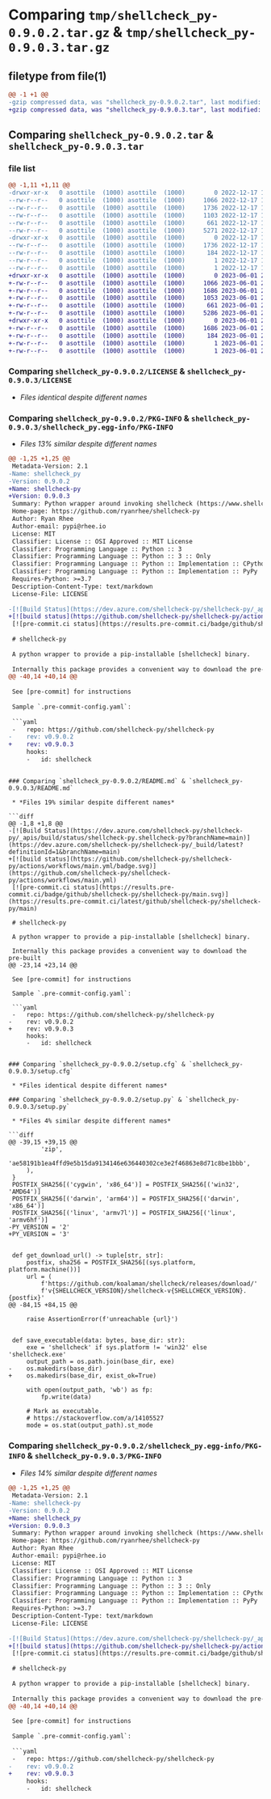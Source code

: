 # Comparing `tmp/shellcheck_py-0.9.0.2.tar.gz` & `tmp/shellcheck_py-0.9.0.3.tar.gz`

## filetype from file(1)

```diff
@@ -1 +1 @@
-gzip compressed data, was "shellcheck_py-0.9.0.2.tar", last modified: Sat Dec 17 19:00:05 2022, max compression
+gzip compressed data, was "shellcheck_py-0.9.0.3.tar", last modified: Thu Jun  1 22:46:05 2023, max compression
```

## Comparing `shellcheck_py-0.9.0.2.tar` & `shellcheck_py-0.9.0.3.tar`

### file list

```diff
@@ -1,11 +1,11 @@
-drwxr-xr-x   0 asottile  (1000) asottile  (1000)        0 2022-12-17 19:00:05.028344 shellcheck_py-0.9.0.2/
--rw-r--r--   0 asottile  (1000) asottile  (1000)     1066 2022-12-17 18:14:46.000000 shellcheck_py-0.9.0.2/LICENSE
--rw-r--r--   0 asottile  (1000) asottile  (1000)     1736 2022-12-17 19:00:05.028344 shellcheck_py-0.9.0.2/PKG-INFO
--rw-r--r--   0 asottile  (1000) asottile  (1000)     1103 2022-12-17 18:59:44.000000 shellcheck_py-0.9.0.2/README.md
--rw-r--r--   0 asottile  (1000) asottile  (1000)      661 2022-12-17 19:00:05.028344 shellcheck_py-0.9.0.2/setup.cfg
--rw-r--r--   0 asottile  (1000) asottile  (1000)     5271 2022-12-17 18:59:41.000000 shellcheck_py-0.9.0.2/setup.py
-drwxr-xr-x   0 asottile  (1000) asottile  (1000)        0 2022-12-17 19:00:05.028344 shellcheck_py-0.9.0.2/shellcheck_py.egg-info/
--rw-r--r--   0 asottile  (1000) asottile  (1000)     1736 2022-12-17 19:00:04.000000 shellcheck_py-0.9.0.2/shellcheck_py.egg-info/PKG-INFO
--rw-r--r--   0 asottile  (1000) asottile  (1000)      184 2022-12-17 19:00:04.000000 shellcheck_py-0.9.0.2/shellcheck_py.egg-info/SOURCES.txt
--rw-r--r--   0 asottile  (1000) asottile  (1000)        1 2022-12-17 19:00:04.000000 shellcheck_py-0.9.0.2/shellcheck_py.egg-info/dependency_links.txt
--rw-r--r--   0 asottile  (1000) asottile  (1000)        1 2022-12-17 19:00:04.000000 shellcheck_py-0.9.0.2/shellcheck_py.egg-info/top_level.txt
+drwxr-xr-x   0 asottile  (1000) asottile  (1000)        0 2023-06-01 22:46:05.787488 shellcheck_py-0.9.0.3/
+-rw-r--r--   0 asottile  (1000) asottile  (1000)     1066 2023-06-01 22:33:55.000000 shellcheck_py-0.9.0.3/LICENSE
+-rw-r--r--   0 asottile  (1000) asottile  (1000)     1686 2023-06-01 22:46:05.787488 shellcheck_py-0.9.0.3/PKG-INFO
+-rw-r--r--   0 asottile  (1000) asottile  (1000)     1053 2023-06-01 22:45:45.000000 shellcheck_py-0.9.0.3/README.md
+-rw-r--r--   0 asottile  (1000) asottile  (1000)      661 2023-06-01 22:46:05.787488 shellcheck_py-0.9.0.3/setup.cfg
+-rw-r--r--   0 asottile  (1000) asottile  (1000)     5286 2023-06-01 22:45:48.000000 shellcheck_py-0.9.0.3/setup.py
+drwxr-xr-x   0 asottile  (1000) asottile  (1000)        0 2023-06-01 22:46:05.787488 shellcheck_py-0.9.0.3/shellcheck_py.egg-info/
+-rw-r--r--   0 asottile  (1000) asottile  (1000)     1686 2023-06-01 22:46:05.000000 shellcheck_py-0.9.0.3/shellcheck_py.egg-info/PKG-INFO
+-rw-r--r--   0 asottile  (1000) asottile  (1000)      184 2023-06-01 22:46:05.000000 shellcheck_py-0.9.0.3/shellcheck_py.egg-info/SOURCES.txt
+-rw-r--r--   0 asottile  (1000) asottile  (1000)        1 2023-06-01 22:46:05.000000 shellcheck_py-0.9.0.3/shellcheck_py.egg-info/dependency_links.txt
+-rw-r--r--   0 asottile  (1000) asottile  (1000)        1 2023-06-01 22:46:05.000000 shellcheck_py-0.9.0.3/shellcheck_py.egg-info/top_level.txt
```

### Comparing `shellcheck_py-0.9.0.2/LICENSE` & `shellcheck_py-0.9.0.3/LICENSE`

 * *Files identical despite different names*

### Comparing `shellcheck_py-0.9.0.2/PKG-INFO` & `shellcheck_py-0.9.0.3/shellcheck_py.egg-info/PKG-INFO`

 * *Files 13% similar despite different names*

```diff
@@ -1,25 +1,25 @@
 Metadata-Version: 2.1
-Name: shellcheck_py
-Version: 0.9.0.2
+Name: shellcheck-py
+Version: 0.9.0.3
 Summary: Python wrapper around invoking shellcheck (https://www.shellcheck.net/)
 Home-page: https://github.com/ryanrhee/shellcheck-py
 Author: Ryan Rhee
 Author-email: pypi@rhee.io
 License: MIT
 Classifier: License :: OSI Approved :: MIT License
 Classifier: Programming Language :: Python :: 3
 Classifier: Programming Language :: Python :: 3 :: Only
 Classifier: Programming Language :: Python :: Implementation :: CPython
 Classifier: Programming Language :: Python :: Implementation :: PyPy
 Requires-Python: >=3.7
 Description-Content-Type: text/markdown
 License-File: LICENSE
 
-[![Build Status](https://dev.azure.com/shellcheck-py/shellcheck-py/_apis/build/status/shellcheck-py.shellcheck-py?branchName=main)](https://dev.azure.com/shellcheck-py/shellcheck-py/_build/latest?definitionId=1&branchName=main)
+[![build status](https://github.com/shellcheck-py/shellcheck-py/actions/workflows/main.yml/badge.svg)](https://github.com/shellcheck-py/shellcheck-py/actions/workflows/main.yml)
 [![pre-commit.ci status](https://results.pre-commit.ci/badge/github/shellcheck-py/shellcheck-py/main.svg)](https://results.pre-commit.ci/latest/github/shellcheck-py/shellcheck-py/main)
 
 # shellcheck-py
 
 A python wrapper to provide a pip-installable [shellcheck] binary.
 
 Internally this package provides a convenient way to download the pre-built
@@ -40,14 +40,14 @@
 
 See [pre-commit] for instructions
 
 Sample `.pre-commit-config.yaml`:
 
 ```yaml
 -   repo: https://github.com/shellcheck-py/shellcheck-py
-    rev: v0.9.0.2
+    rev: v0.9.0.3
     hooks:
     -   id: shellcheck
 ```
 
 [shellcheck]: https://shellcheck.net
 [pre-commit]: https://pre-commit.com
```

### Comparing `shellcheck_py-0.9.0.2/README.md` & `shellcheck_py-0.9.0.3/README.md`

 * *Files 19% similar despite different names*

```diff
@@ -1,8 +1,8 @@
-[![Build Status](https://dev.azure.com/shellcheck-py/shellcheck-py/_apis/build/status/shellcheck-py.shellcheck-py?branchName=main)](https://dev.azure.com/shellcheck-py/shellcheck-py/_build/latest?definitionId=1&branchName=main)
+[![build status](https://github.com/shellcheck-py/shellcheck-py/actions/workflows/main.yml/badge.svg)](https://github.com/shellcheck-py/shellcheck-py/actions/workflows/main.yml)
 [![pre-commit.ci status](https://results.pre-commit.ci/badge/github/shellcheck-py/shellcheck-py/main.svg)](https://results.pre-commit.ci/latest/github/shellcheck-py/shellcheck-py/main)
 
 # shellcheck-py
 
 A python wrapper to provide a pip-installable [shellcheck] binary.
 
 Internally this package provides a convenient way to download the pre-built
@@ -23,14 +23,14 @@
 
 See [pre-commit] for instructions
 
 Sample `.pre-commit-config.yaml`:
 
 ```yaml
 -   repo: https://github.com/shellcheck-py/shellcheck-py
-    rev: v0.9.0.2
+    rev: v0.9.0.3
     hooks:
     -   id: shellcheck
 ```
 
 [shellcheck]: https://shellcheck.net
 [pre-commit]: https://pre-commit.com
```

### Comparing `shellcheck_py-0.9.0.2/setup.cfg` & `shellcheck_py-0.9.0.3/setup.cfg`

 * *Files identical despite different names*

### Comparing `shellcheck_py-0.9.0.2/setup.py` & `shellcheck_py-0.9.0.3/setup.py`

 * *Files 4% similar despite different names*

```diff
@@ -39,15 +39,15 @@
         'zip',
         'ae58191b1ea4ffd9e5b15da9134146e636440302ce3e2f46863e8d71c8be1bbb',
     ),
 }
 POSTFIX_SHA256[('cygwin', 'x86_64')] = POSTFIX_SHA256[('win32', 'AMD64')]
 POSTFIX_SHA256[('darwin', 'arm64')] = POSTFIX_SHA256[('darwin', 'x86_64')]
 POSTFIX_SHA256[('linux', 'armv7l')] = POSTFIX_SHA256[('linux', 'armv6hf')]
-PY_VERSION = '2'
+PY_VERSION = '3'
 
 
 def get_download_url() -> tuple[str, str]:
     postfix, sha256 = POSTFIX_SHA256[(sys.platform, platform.machine())]
     url = (
         f'https://github.com/koalaman/shellcheck/releases/download/'
         f'v{SHELLCHECK_VERSION}/shellcheck-v{SHELLCHECK_VERSION}.{postfix}'
@@ -84,15 +84,15 @@
 
     raise AssertionError(f'unreachable {url}')
 
 
 def save_executable(data: bytes, base_dir: str):
     exe = 'shellcheck' if sys.platform != 'win32' else 'shellcheck.exe'
     output_path = os.path.join(base_dir, exe)
-    os.makedirs(base_dir)
+    os.makedirs(base_dir, exist_ok=True)
 
     with open(output_path, 'wb') as fp:
         fp.write(data)
 
     # Mark as executable.
     # https://stackoverflow.com/a/14105527
     mode = os.stat(output_path).st_mode
```

### Comparing `shellcheck_py-0.9.0.2/shellcheck_py.egg-info/PKG-INFO` & `shellcheck_py-0.9.0.3/PKG-INFO`

 * *Files 14% similar despite different names*

```diff
@@ -1,25 +1,25 @@
 Metadata-Version: 2.1
-Name: shellcheck-py
-Version: 0.9.0.2
+Name: shellcheck_py
+Version: 0.9.0.3
 Summary: Python wrapper around invoking shellcheck (https://www.shellcheck.net/)
 Home-page: https://github.com/ryanrhee/shellcheck-py
 Author: Ryan Rhee
 Author-email: pypi@rhee.io
 License: MIT
 Classifier: License :: OSI Approved :: MIT License
 Classifier: Programming Language :: Python :: 3
 Classifier: Programming Language :: Python :: 3 :: Only
 Classifier: Programming Language :: Python :: Implementation :: CPython
 Classifier: Programming Language :: Python :: Implementation :: PyPy
 Requires-Python: >=3.7
 Description-Content-Type: text/markdown
 License-File: LICENSE
 
-[![Build Status](https://dev.azure.com/shellcheck-py/shellcheck-py/_apis/build/status/shellcheck-py.shellcheck-py?branchName=main)](https://dev.azure.com/shellcheck-py/shellcheck-py/_build/latest?definitionId=1&branchName=main)
+[![build status](https://github.com/shellcheck-py/shellcheck-py/actions/workflows/main.yml/badge.svg)](https://github.com/shellcheck-py/shellcheck-py/actions/workflows/main.yml)
 [![pre-commit.ci status](https://results.pre-commit.ci/badge/github/shellcheck-py/shellcheck-py/main.svg)](https://results.pre-commit.ci/latest/github/shellcheck-py/shellcheck-py/main)
 
 # shellcheck-py
 
 A python wrapper to provide a pip-installable [shellcheck] binary.
 
 Internally this package provides a convenient way to download the pre-built
@@ -40,14 +40,14 @@
 
 See [pre-commit] for instructions
 
 Sample `.pre-commit-config.yaml`:
 
 ```yaml
 -   repo: https://github.com/shellcheck-py/shellcheck-py
-    rev: v0.9.0.2
+    rev: v0.9.0.3
     hooks:
     -   id: shellcheck
 ```
 
 [shellcheck]: https://shellcheck.net
 [pre-commit]: https://pre-commit.com
```

